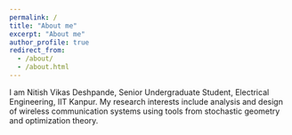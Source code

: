 ```yaml
---
permalink: /
title: "About me"
excerpt: "About me"
author_profile: true
redirect_from: 
  - /about/
  - /about.html
---
```


I am Nitish Vikas Deshpande, Senior Undergraduate Student, Electrical Engineering, IIT Kanpur.
My research interests include analysis and design of wireless communication systems using tools from stochastic geometry and optimization theory.





